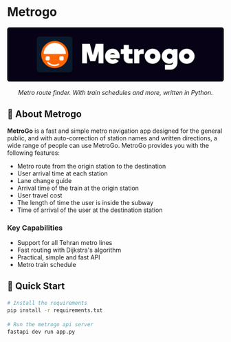 # Metrogo
<img src="static/banner.png"/>
<p align="center">
  <i>Metro route finder. With train schedules and more, written in Python.</i>
</p>

## 🌟 About Metrogo
**MetroGo**  is a fast and simple metro navigation app designed for the general public, and with auto-correction of station names and written directions, a wide range of people can use MetroGo. MetroGo provides you with the following features:

- Metro route from the origin station to the destination
- User arrival time at each station
- Lane change guide
- Arrival time of the train at the origin station
- User travel cost
- The length of time the user is inside the subway
- Time of arrival of the user at the destination station

### Key Capabilities
- Support for all Tehran metro lines
- Fast routing with Dijkstra's algorithm
- Practical, simple and fast API
- Metro train schedule

## 🚀 Quick Start
```bash
# Install the requirements
pip install -r requirements.txt

# Run the metrogo api server
fastapi dev run app.py
```
